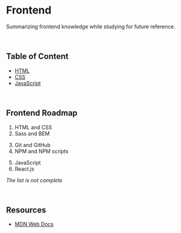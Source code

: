 # **Frontend**

Summarizing frontend knowledge while studying for future reference.

<br>

## Table of Content

- [HTML](./html/README.md)
- [CSS](./css/README.md)
- [JavaScript](./js/README.md)

<br>

## Frontend Roadmap

1. HTML and CSS
2. Sass and BEM

<div></div>

3. Git and GitHub
4. NPM and NPM scripts

<div></div>

5. JavaScript
6. React.js

<div></div>

_The list is not complete_

<div></div>

<br>

## Resources

- [MDN Web Docs](https://developer.mozilla.org/en-US/)
